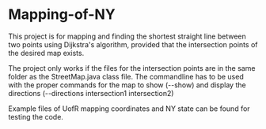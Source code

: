 # Mapping-of-NY
This project is for mapping and finding the shortest straight line between two points using Dijkstra's algorithm, provided that the intersection points of the desired map exists. 

The project only works if the files for the intersection points are in the same folder as the StreetMap.java class file. The commandline has to be used with the proper commands for the map to show (--show) and display the directions (--directions intersection1 intersection2) 

Example files of UofR mapping coordinates and NY state can be found for testing the code. 


